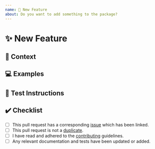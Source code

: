 ```yaml
---
name: 🙋 New Feature
about: Do you want to add something to the package?
---
```


<!---
Thanks for filing a pull request 😄 ! Before you submit, please read the following:

Search open/closed issues before submitting since someone might have pushed the same thing before!
-->

# ✨ New Feature

<!---
Provide a general summary of the feature here.
Does this address an existing feature request?

Tell us how the feature should work.
-->

## 🔦 Context

<!--- How has this issue affected you? What are you trying to accomplish? -->

<!--- Providing context helps us come up with a solution that is most useful in the real world. -->

## 💻 Examples

<!-- Examples help us understand the requested feature better. -->

## 🚨 Test Instructions

<!-- In case it is impossible (or too hard) to reliably test this feature with unit tests, please provide test instructions! -->

## ✔️ Checklist

- [ ] This pull request has a corresponding [issue](https://github.com/jdanil/template/issues) which has been linked.
- [ ] This pull request is not a [duplicate](https://github.com/jdanil/template/pulls).
- [ ] I have read and adhered to the [contributing](https://github.com/jdanil/template/blob/master/docs/contributing.md) guidelines.
- [ ] Any relevant documentation and tests have been updated or added.
